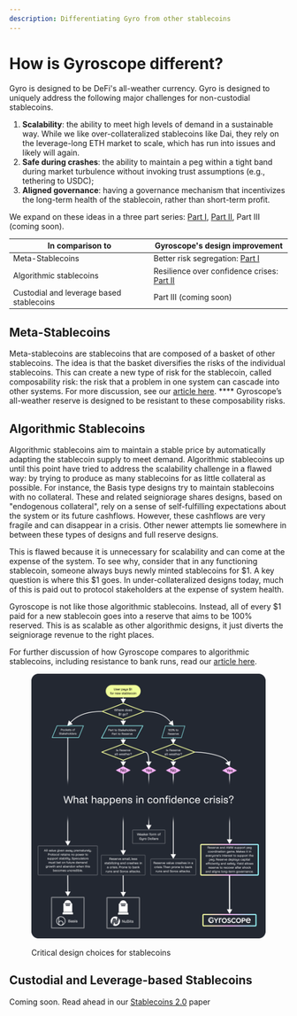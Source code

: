```yaml
---
description: Differentiating Gyro from other stablecoins
---
```


# How is Gyroscope different?

Gyro is designed to be DeFi's all-weather currency. Gyro is designed to uniquely address the following major challenges for non-custodial stablecoins.

1. **Scalability**: the ability to meet high levels of demand in a sustainable way. While we like over-collateralized stablecoins like Dai, they rely on the leverage-long ETH market to scale, which has run into issues and likely will again.
2. **Safe during crashes**: the ability to maintain a peg within a tight band during market turbulence without invoking trust assumptions (e.g., tethering to USDC);
3. **Aligned governance**: having a governance mechanism that incentivizes the long-term health of the stablecoin, rather than short-term profit.

We expand on these ideas in a three part series: [Part I](https://medium.com/gyroscope-protocol/gyroscope-is-different-part-1-72dcb8c303a4), [Part II](https://medium.com/gyroscope-protocol/gyroscope-is-different-part-2-algorithmic-stablecoins-78c53c005e89),  Part III (coming soon).

| In comparison to                         | Gyroscope's design improvement                                                                                                                         |
| ---------------------------------------- | ------------------------------------------------------------------------------------------------------------------------------------------------------ |
| Meta-Stablecoins                         | Better risk segregation: [Part I](https://medium.com/gyroscope-protocol/gyroscope-is-different-part-1-72dcb8c303a4)                                    |
| Algorithmic stablecoins                  | Resilience over confidence crises: [Part II](https://medium.com/gyroscope-protocol/gyroscope-is-different-part-2-algorithmic-stablecoins-78c53c005e89) |
| Custodial and leverage based stablecoins | Part III (coming soon)                                                                                                                                 |

## **Meta-Stablecoins** <a href="#e55d" id="e55d"></a>

Meta-stablecoins are stablecoins that are composed of a basket of other stablecoins. The idea is that the basket diversifies the risks of the individual stablecoins. This can create a new type of risk for the stablecoin, called composability risk: the risk that a problem in one system can cascade into other systems. For more discussion, see our [article here](https://medium.com/gyroscope-protocol/gyroscope-is-different-part-1-72dcb8c303a4). **** Gyroscope’s all-weather reserve is designed to be resistant to these composability risks.

## Algorithmic Stablecoins

Algorithmic stablecoins aim to maintain a stable price by automatically adapting the stablecoin supply to meet demand. Algorithmic stablecoins up until this point have tried to address the scalability challenge in a flawed way: by trying to produce as many stablecoins for as little collateral as possible. For instance, the Basis type designs try to maintain stablecoins with no collateral. These and related seigniorage shares designs, based on "endogenous collateral", rely on a sense of self-fulfilling expectations about the system or its future cashflows. However, these cashflows are very fragile and can disappear in a crisis. Other newer attempts lie somewhere in between these types of designs and full reserve designs.

This is flawed because it is unnecessary for scalability and can come at the expense of the system. To see why, consider that in any functioning stablecoin, someone always buys newly minted stablecoins for $1. A key question is where this $1 goes. In under-collateralized designs today, much of this is paid out to protocol stakeholders at the expense of system health.

Gyroscope is not like those algorithmic stablecoins. Instead, all of every $1 paid for a new stablecoin goes into a reserve that aims to be 100% reserved. This is as scalable as other algorithmic designs, it just diverts the seigniorage revenue to the right places.

For further discussion of how Gyroscope compares to algorithmic stablecoins, including resistance to bank runs, read our [article here](https://medium.com/gyroscope-protocol/gyroscope-is-different-part-2-algorithmic-stablecoins-78c53c005e89).

<figure><img src="../../.gitbook/assets/Algorithmic Stablecoins Confidence Crisis Flow Chart.png" alt="Critical design choices for stablecoins"><figcaption><p>Critical design choices for stablecoins</p></figcaption></figure>

## Custodial and Leverage-based Stablecoins

Coming soon. Read ahead in our [Stablecoins 2.0](https://arxiv.org/abs/2006.12388) paper

